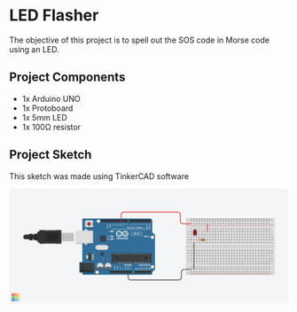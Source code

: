 # LED Flasher

The objective of this project is to spell out the SOS code in Morse code using an LED.

## Project Components

- 1x Arduino UNO
- 1x Protoboard
- 1x 5mm LED
- 1x 100Ω resistor

## Project Sketch

This sketch was made using TinkerCAD software

<div align="center">
  <a href="https://github.com/joseferreira-dev/book-beginning-arduino-projects/tree/main/project-01"><img src="sketch.png" alt="Project sketch"></a>
</div>

